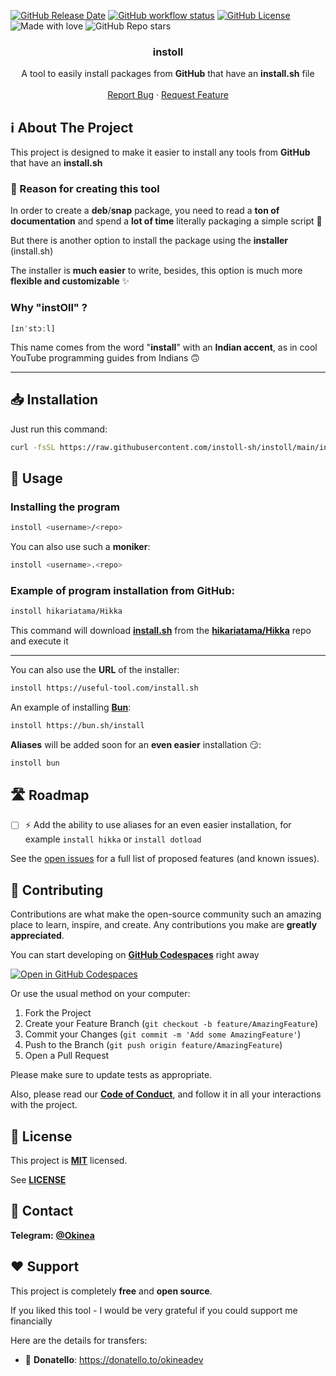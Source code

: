 <!-- markdownlint-disable no-inline-html first-line-h1 -->

[![GitHub Release Date][github-release-date]][github-release-page]
[![GitHub workflow status][github-workflow-status]][github-workflow-runs]
[![GitHub License][github-license]](LICENSE)
![Made with love][made-with-love]
![GitHub Repo stars][github-stars]

<div align="center">
  <!-- <a href="https://github.com/instoll-sh/instoll">
    <img src="images/logo.png" alt="Logo" width="80" height="80">
  </a> -->

<h3 align="center">instoll</h3>

  <p align="center">
    A tool to easily install packages from <b>GitHub</b> that have an <b>install.sh</b> file
    <br />
    <br />
    <a href="https://github.com/instoll-sh/instoll/issues/new?labels=bug&template=bug-report---.md">Report Bug</a>
    ·
    <a href="https://github.com/instoll-sh/instoll/issues/new?labels=enhancement&template=feature-request---.md">Request Feature</a>
  </p>
</div>

<!-- ABOUT THE PROJECT -->
## ℹ️ About The Project

This project is designed to make it easier to install any tools from **GitHub** that have an **install.sh**

### 🤔 Reason for creating this tool

In order to create a **deb**/**snap** package, you need to read a **ton of documentation** and spend a **lot of time** literally packaging a simple script 🥵

But there is another option to install the package using the **installer** (install.sh)

The installer is **much easier** to write, besides, this option is much more **flexible and customizable** ✨

### Why "instOll" ?

`[ɪnˈstɔːl]`

This name comes from the word "**install**" with an **Indian accent**, as in cool YouTube programming guides from Indians 🙃

---

## 📥 Installation

Just run this command:

```bash
curl -fsSL https://raw.githubusercontent.com/instoll-sh/instoll/main/install.sh | bash
```

## 🚀 Usage

### Installing the program

```bash
instoll <username>/<repo>
```

You can also use such a **moniker**:

```bash
instoll <username>.<repo>
```

<!-- markdownlint-disable MD026 -->
### Example of program installation from **GitHub**:

```bash
instoll hikariatama/Hikka
```

This command will download [**install.sh**](https://github.com/hikariatama/Hikka/blob/master/install.sh) from the [**hikariatama/Hikka**](https://github.com/hikariatama/Hikka) repo and execute it

---

You can also use the **URL** of the installer:

```bash
instoll https://useful-tool.com/install.sh
```

An example of installing [**Bun**](https://bun.sh):

```bash
instoll https://bun.sh/install
```

**Aliases** will be added soon for an **even easier** installation 😏:

```bash
instoll bun
```

## 🛣️ Roadmap

- [ ] ⚡ Add the ability to use aliases for an even easier installation, for example `install hikka` or `install dotload`

See the [open issues](https://github.com/instoll-sh/instoll/issues) for a full list of proposed features (and known issues).

## 🤝 Contributing

Contributions are what make the open-source community such an amazing place to learn, inspire, and create. Any contributions you make are **greatly appreciated**.

You can start developing on [**GitHub Codespaces**][codespaces-link] right away

[![Open in GitHub Codespaces](https://github.com/codespaces/badge.svg)](https://codespaces.new/instoll-sh/instoll?quickstart=1)

Or use the usual method on your computer:

1. Fork the Project
2. Create your Feature Branch (`git checkout -b feature/AmazingFeature`)
3. Commit your Changes (`git commit -m 'Add some AmazingFeature'`)
4. Push to the Branch (`git push origin feature/AmazingFeature`)
5. Open a Pull Request

Please make sure to update tests as appropriate.

Also, please read our [**Code of Conduct**](CODE_OF_CONDUCT.md), and follow it in all your interactions with the project.

## 📝 License

This project is [**MIT**][mit-license-link] licensed.

See [**LICENSE**](LICENSE)

## 📨 Contact

**Telegram:** [**@Okinea**][telegram-link]

## ❤️ Support

This project is completely **free** and **open source**.

If you liked this tool - I would be very grateful if you could support me financially

Here are the details for transfers:

- 🍩 **Donatello**: <https://donatello.to/okineadev>

<!-- MARKDOWN LINKS & IMAGES -->
<!-- https://www.markdownguide.org/basic-syntax/#reference-style-links -->
[github-release-date]: https://img.shields.io/github/release-date/instoll-sh/instoll
[github-release-page]: https://github.com/instoll-sh/instoll/releases/latest
[github-workflow-status]: https://github.com/instoll-sh/instoll/actions/workflows/release.yml/badge.svg
[github-workflow-runs]: https://github.com/instoll-sh/instoll/actions/workflows/release.yml
[github-license]: https://img.shields.io/github/license/instoll-sh/instoll
[made-with-love]: https://img.shields.io/badge/made_with-%E2%9D%A4%EF%B8%8F-white
[github-stars]: https://img.shields.io/github/stars/instoll-sh/instoll
[codespaces-link]: https://github.com/features/codespaces
[telegram-link]: https://t.me/okinea
[mit-license-link]: https://opensource.org/license/MIT
